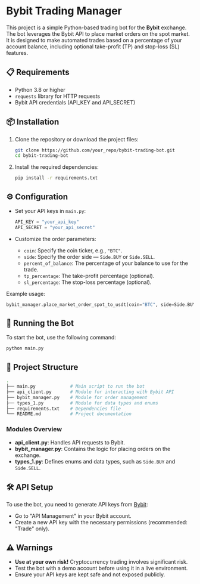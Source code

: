 # Bybit Trading Manager

This project is a simple Python-based trading bot for the **Bybit** exchange. The bot leverages the Bybit API to place market orders on the spot market. It is designed to make automated trades based on a percentage of your account balance, including optional take-profit (TP) and stop-loss (SL) features.

## 📋 Requirements

- Python 3.8 or higher
- `requests` library for HTTP requests
- Bybit API credentials (API_KEY and API_SECRET)

## 📦 Installation

1. Clone the repository or download the project files:
    ```bash
    git clone https://github.com/your_repo/bybit-trading-bot.git
    cd bybit-trading-bot
    ```

2. Install the required dependencies:
    ```bash
    pip install -r requirements.txt
    ```

## ⚙️ Configuration

- Set your API keys in `main.py`:
    ```python
    API_KEY = "your_api_key"
    API_SECRET = "your_api_secret"
    ```

- Customize the order parameters:
    - `coin`: Specify the coin ticker, e.g., `"BTC"`.
    - `side`: Specify the order side — `Side.BUY` or `Side.SELL`.
    - `percent_of_balance`: The percentage of your balance to use for the trade.
    - `tp_percentage`: The take-profit percentage (optional).
    - `sl_percentage`: The stop-loss percentage (optional).

Example usage:
```python
bybit_manager.place_market_order_spot_to_usdt(coin="BTC", side=Side.BUY, percent_of_balance=10, tp_percentage=10, sl_percentage=10)
```

## 🚀 Running the Bot

To start the bot, use the following command:
```bash
python main.py
```

## 📄 Project Structure

```bash
.
├── main.py             # Main script to run the bot
├── api_client.py       # Module for interacting with Bybit API
├── bybit_manager.py    # Module for order management
├── types_1.py          # Module for data types and enums
├── requirements.txt    # Dependencies file
└── README.md           # Project documentation
```

### Modules Overview

- **api_client.py**: Handles API requests to Bybit.
- **bybit_manager.py**: Contains the logic for placing orders on the exchange.
- **types_1.py**: Defines enums and data types, such as `Side.BUY` and `Side.SELL`.

## 🛠️ API Setup

To use the bot, you need to generate API keys from [Bybit](https://www.bybit.com):
- Go to "API Management" in your Bybit account.
- Create a new API key with the necessary permissions (recommended: "Trade" only).

## ⚠️ Warnings

- **Use at your own risk!** Cryptocurrency trading involves significant risk.
- Test the bot with a demo account before using it in a live environment.
- Ensure your API keys are kept safe and not exposed publicly.

